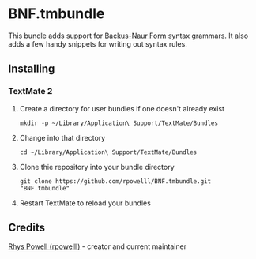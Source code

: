 # BNF.tmbundle

This bundle adds support for [Backus-Naur Form](http://en.wikipedia.org/wiki/Backus–Naur_Form) syntax grammars. It also adds a few handy snippets for writing out syntax rules.

## Installing

### TextMate 2

1.  Create a directory for user bundles if one doesn't already exist

        mkdir -p ~/Library/Application\ Support/TextMate/Bundles
    
2.  Change into that directory

        cd ~/Library/Application\ Support/TextMate/Bundles
        
3.  Clone thie repository into your bundle directory

        git clone https://github.com/rpowelll/BNF.tmbundle.git "BNF.tmbundle"

4.  Restart TextMate to reload your bundles

## Credits

[Rhys Powell (rpowelll)](https://github.com/rpowelll) - creator and current maintainer
